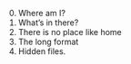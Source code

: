 0. Where am I?
1. What’s in there?
 2. There is no place like home 
3. The long format 
4. Hidden files. 

